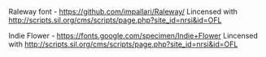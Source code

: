 Raleway font - https://github.com/impallari/Raleway/
Lincensed with http://scripts.sil.org/cms/scripts/page.php?site_id=nrsi&id=OFL

Indie Flower - https://fonts.google.com/specimen/Indie+Flower
Lincensed with http://scripts.sil.org/cms/scripts/page.php?site_id=nrsi&id=OFL
